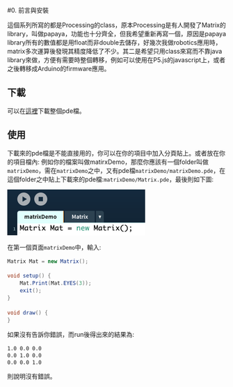 #0. 前言與安裝

這個系列所寫的都是Processing的class，原本Processing是有人開發了Matrix的library，叫做papaya，功能也十分齊全，但我希望重新再寫一個，原因是papaya library所有的數值都是用float而非double去儲存，好幾次我做robotics應用時，matrix多次運算後發現其精度降低了不少。其二是希望只用class來寫而不靠java library來做，方便有需要時整個轉移，例如可以使用在P5.js的javascript上，或者之後轉移成Arduino的firmware應用。

## 下載

可以在[這裡](../Matrix.pde)下載整個pde檔。

## 使用

下載來的pde檔是不能直接用的，你可以在你的項目中加入分頁貼上。或者放在你的項目檔內: 例如你的檔案叫做matirxDemo，那麼你應該有一個folder叫做`matrixDemo`，需在`matrixDemo`之中，又有pde檔`matrixDemo/matrixDemo.pde`，在這個folder之中貼上下載來的pde檔:`matrixDemo/Matrix.pde`，最後則如下圖:

<img src="%E8%9E%A2%E5%B9%95%E6%88%AA%E5%9C%96%202020-04-02%20%E4%B8%8B%E5%8D%886.12.45.png" alt="螢幕截圖 2020-04-02 下午6.12.45" style="zoom:50%;" />

在第一個頁面`matrixDemo`中，輸入:

```java
Matrix Mat = new Matrix();

void setup() {
    Mat.Print(Mat.EYES(3));
    exit();
}

void draw() {
}
```

如果沒有告訴你錯誤，而run後得出來的結果為:

```
1.0	0.0	0.0	
0.0	1.0	0.0	
0.0	0.0	1.0
```

則說明沒有錯誤。